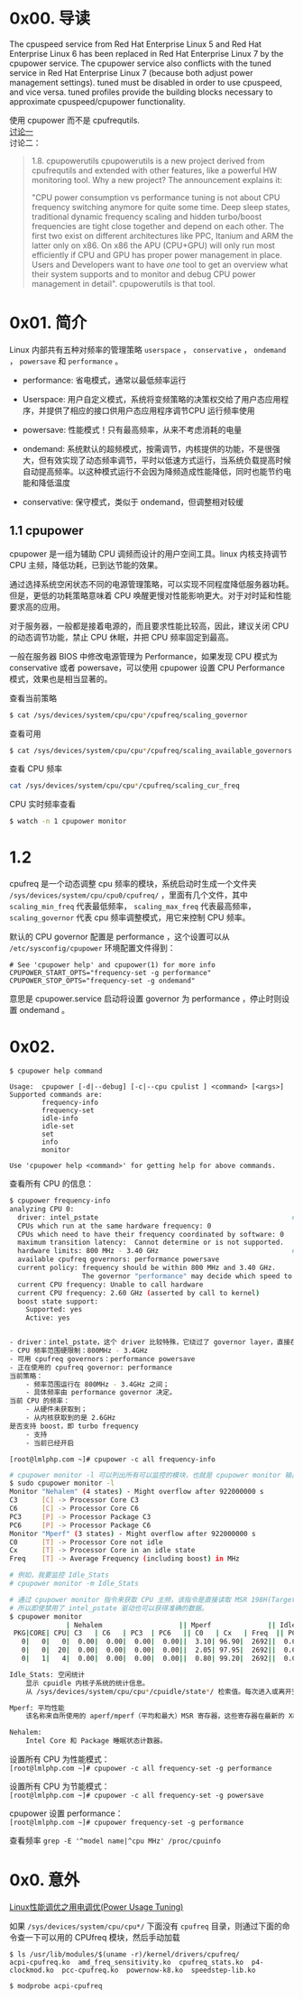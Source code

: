 # 0x00. 导读

The cpuspeed service from Red Hat Enterprise Linux 5 and Red Hat Enterprise Linux 6 has been replaced in Red Hat Enterprise Linux 7 by the cpupower service. The cpupower service also conflicts with the tuned service in Red Hat Enterprise Linux 7 (because both adjust power management settings). tuned must be disabled in order to use cpuspeed, and vice versa. tuned profiles provide the building blocks necessary to approximate cpuspeed/cpupower functionality.

使用 cpupower 而不是 cpufrequtils.   
[讨论一](https://bbs.archlinux.org/viewtopic.php?id=135820)  
讨论二：
> 1.8. cpupowerutils
> cpupowerutils is a new project derived from cpufrequtils and extended with other features, like a powerful HW monitoring tool. Why a new project? The announcement explains it:
> 
> "CPU power consumption vs performance tuning is not about CPU frequency switching anymore for quite some time. Deep sleep states, traditional dynamic frequency scaling and hidden turbo/boost frequencies are tight close together and depend on each other. The first two exist on different architectures like PPC, Itanium and ARM the latter only on x86. On x86 the APU (CPU+GPU) will only run most efficiently if CPU and GPU has proper power management in place. Users and Developers want to have *one* tool to get an overview what their system supports and to monitor and debug CPU power management in detail". cpupowerutils is that tool.

# 0x01. 简介

Linux 内部共有五种对频率的管理策略 `userspace` ， `conservative` ， `ondemand` ， `powersave`  和  `performance` 。

- performance: 省电模式，通常以最低频率运行

- Userspace: 用户自定义模式，系统将变频策略的决策权交给了用户态应用程序，并提供了相应的接口供用户态应用程序调节CPU 运行频率使用

- powersave: 性能模式！只有最高频率，从来不考虑消耗的电量

- ondemand: 系统默认的超频模式，按需调节，内核提供的功能，不是很强大，但有效实现了动态频率调节，平时以低速方式运行，当系统负载提高时候自动提高频率。以这种模式运行不会因为降频造成性能降低，同时也能节约电能和降低温度

- conservative: 保守模式，类似于 ondemand，但调整相对较缓

## 1.1 cpupower

cpupower 是一组为辅助 CPU 调频而设计的用户空间工具。linux 内核支持调节 CPU 主频，降低功耗，已到达节能的效果。

通过选择系统空闲状态不同的电源管理策略，可以实现不同程度降低服务器功耗。但是，更低的功耗策略意味着 CPU 唤醒更慢对性能影响更大。对于对时延和性能要求高的应用。

对于服务器，一般都是接着电源的，而且要求性能比较高，因此，建议关闭 CPU 的动态调节功能，禁止 CPU 休眠，并把 CPU 频率固定到最高。

一般在服务器 BIOS 中修改电源管理为 Performance，如果发现 CPU 模式为 conservative 或者 powersave，可以使用 cpupower 设置 CPU Performance 模式，效果也是相当显著的。

查看当前策略
```bash
$ cat /sys/devices/system/cpu/cpu*/cpufreq/scaling_governor
```

查看可用
```bash
$ cat /sys/devices/system/cpu/cpu*/cpufreq/scaling_available_governors
```

查看 CPU 频率
```bash
cat /sys/devices/system/cpu/cpu*/cpufreq/scaling_cur_freq
```
CPU 实时频率查看
```bash
$ watch -n 1 cpupower monitor
```

# 1.2 

cpufreq 是一个动态调整 cpu 频率的模块，系统启动时生成一个文件夹 `/sys/devices/system/cpu/cpu0/cpufreq/` ，里面有几个文件，其中 `scaling_min_freq` 代表最低频率， `scaling_max_freq` 代表最高频率， `scaling_governor` 代表 cpu 频率调整模式，用它来控制 CPU 频率。

默认的 CPU governor 配置是 performance ，这个设置可以从 `/etc/sysconfig/cpupower` 环境配置文件得到：
```
# See 'cpupower help' and cpupower(1) for more info
CPUPOWER_START_OPTS="frequency-set -g performance"
CPUPOWER_STOP_OPTS="frequency-set -g ondemand"
```
意思是 cpupower.service 启动将设置 governor 为 performance ，停止时则设置 ondemand 。

# 0x02. 

```
$ cpupower help command
```

```
Usage:  cpupower [-d|--debug] [-c|--cpu cpulist ] <command> [<args>]
Supported commands are:
        frequency-info
        frequency-set
        idle-info
        idle-set
        set
        info
        monitor

Use 'cpupower help <command>' for getting help for above commands.
```

查看所有 CPU 的信息：  
```bash
$ cpupower frequency-info
analyzing CPU 0:
  driver: intel_pstate                                                # 驱动，源码在内核树
  CPUs which run at the same hardware frequency: 0
  CPUs which need to have their frequency coordinated by software: 0
  maximum transition latency:  Cannot determine or is not supported.
  hardware limits: 800 MHz - 3.40 GHz                                 # 硬件支持的频率范围
  available cpufreq governors: performance powersave
  current policy: frequency should be within 800 MHz and 3.40 GHz.
                  The governor "performance" may decide which speed to use within this range.
  current CPU frequency: Unable to call hardware
  current CPU frequency: 2.60 GHz (asserted by call to kernel)
  boost state support:
    Supported: yes
    Active: yes


- driver：intel_pstate，这个 driver 比较特殊，它绕过了 governor layer，直接在驱动里实现了频率调整算法。
- CPU 频率范围硬限制：800MHz - 3.4GHz
- 可用 cpufreq governors：performance powersave
- 正在使用的 cpufreq governor: performance
当前策略：
    - 频率范围运行在 800MHz - 3.4GHz 之间；
    - 具体频率由 performance governor 决定。
当前 CPU 的频率：
    - 从硬件未获取到；
    - 从内核获取到的是 2.6GHz
是否支持 boost，即 turbo frequency
    - 支持
    - 当前已经开启
```

`[root@lmlphp.com ~]# cpupower -c all frequency-info`

```bash
# cpupower monitor -l 可以列出所有可以监控的模块，也就是 cpupower monitor 输出的所有列可以按照模块来过滤选择
$ sudo cpupower monitor -l
Monitor "Nehalem" (4 states) - Might overflow after 922000000 s
C3      [C] -> Processor Core C3
C6      [C] -> Processor Core C6
PC3     [P] -> Processor Package C3
PC6     [P] -> Processor Package C6
Monitor "Mperf" (3 states) - Might overflow after 922000000 s
C0      [T] -> Processor Core not idle
Cx      [T] -> Processor Core in an idle state
Freq    [T] -> Average Frequency (including boost) in MHz

# 例如，我要监控 Idle_Stats 
# cpupower monitor -m Idle_Stats

# 通过 cpupower monitor 指令来获取 CPU 主频，该指令是直接读取 MSR 198H(Target performance State Value) 来直接获取 CPU 主频信息
# 所以即使禁用了 intel_pstate 驱动也可以获得准确的数据。
$ cpupower monitor
              | Nehalem                   || Mperf              || Idle_Stats
 PKG|CORE| CPU| C3   | C6   | PC3  | PC6   || C0   | Cx   | Freq  || POLL | C1   | C1E  | C6
   0|   0|   0|  0.00|  0.00|  0.00|  0.00||  3.10| 96.90|  2692||  0.00| 96.96|  0.00|  0.00
   0|   0|  20|  0.00|  0.00|  0.00|  0.00||  2.05| 97.95|  2692||  0.00| 98.04|  0.00|  0.00
   0|   1|   4|  0.00|  0.00|  0.00|  0.00||  0.80| 99.20|  2692||  0.00| 99.23|  0.00|  0.00

Idle_Stats: 空闲统计
    显示 cpuidle 内核子系统的统计信息。
    从 /sys/devices/system/cpu/cpu*/cpuidle/state*/ 检索值。每次进入或离开空闲状态时，内核都会更新这些值。因此，当测量开始或结束时核心处于空闲状态一段时间时，可能会出现一些不准确的情况。在最坏的情况下，可能会发生一个内核在整个测量时间内保持空闲状态并且内核导出的空闲状态使用时间没有更新的情况。

Mperf: 平均性能
    该名称来自所使用的 aperf/mperf（平均和最大）MSR 寄存器，这些寄存器在最新的 X86 处理器上可用。它显示平均频率（包括增强(boost)频率）。事实上，在所有最新的硬件上，mperf 计时器在任何空闲状态下都会停止计时，它也用于显示 C0（处理器处于活动状态）和 Cx（处理器处于任何睡眠状态）时间。

Nehalem:
    Intel Core 和 Package 睡眠状态计数器。
```

设置所有 CPU 为性能模式：  
`[root@lmlphp.com ~]# cpupower -c all frequency-set -g performance`

设置所有 CPU 为节能模式：  
`[root@lmlphp.com ~]# cpupower -c all frequency-set -g powersave`

cpupower 设置 performance：  
`[root@lmlphp.com ~]# cpupower frequency-set -g performance`

查看频率
`grep -E '^model name|^cpu MHz' /proc/cpuinfo`

# 0x0. 意外

[Linux性能调优之用电调优(Power Usage Tuning)](https://zhuanlan.zhihu.com/p/556462556)

如果 `/sys/devices/system/cpu/cpu*/` 下面没有 `cpufreq` 目录，则通过下面的命令查一下可以用的 CPUfreq 模块，然后手动加载

```
$ ls /usr/lib/modules/$(uname -r)/kernel/drivers/cpufreq/
acpi-cpufreq.ko  amd_freq_sensitivity.ko  cpufreq_stats.ko  p4-clockmod.ko  pcc-cpufreq.ko  powernow-k8.ko  speedstep-lib.ko

$ modprobe acpi-cpufreq
```